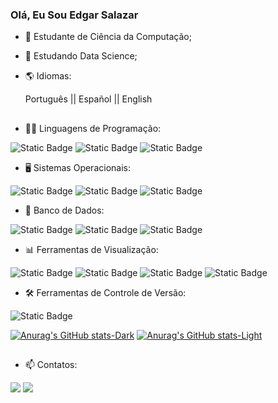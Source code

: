 ### Olá, Eu Sou Edgar Salazar


- 🔭 Estudante de Ciência da Computação;
- 📖 Estudando Data Science;
- 🌎 Idiomas:
  
    Português || 
    Español || 
    English

##
- 👨‍💻 Linguagens de Programação:

![Static Badge](https://img.shields.io/badge/java-%23DD0700?style=for-the-badge&logo=java&logoColor=white)
![Static Badge](https://img.shields.io/badge/python-%233776AB?style=for-the-badge&logo=python&logoColor=white)
![Static Badge](https://img.shields.io/badge/r-%233776AB?style=for-the-badge&logo=r&logoColor=white)

- 🖥️ Sistemas Operacionais:

![Static Badge](https://img.shields.io/badge/windows-%230078D4?style=for-the-badge&logo=windows&logoColor=white)
![Static Badge](https://img.shields.io/badge/ubuntu-%23E95420?style=for-the-badge&logo=ubuntu&logoColor=white)
![Static Badge](https://img.shields.io/badge/archlinux-%230078D4?style=for-the-badge&logo=archlinux&logoColor=white)

- 💾 Banco de Dados:

![Static Badge](https://img.shields.io/badge/postgresql-%234169E1?style=for-the-badge&logo=postgresql&logoColor=white)
![Static Badge](https://img.shields.io/badge/mysql-%234479A1?style=for-the-badge&logo=mysql&logoColor=white)
![Static Badge](https://img.shields.io/badge/mongodb-%2347A248?style=for-the-badge&logo=mongodb&logoColor=white)

- 📊 Ferramentas de Visualização:

![Static Badge](https://img.shields.io/badge/powerbi-%23F2C811?style=for-the-badge&logo=powerbi&logoColor=black)
![Static Badge](https://img.shields.io/badge/dash-%230095D5?style=for-the-badge&logo=plotly&logoColor=white)
![Static Badge](https://img.shields.io/badge/matplotlib-%233976AB?style=for-the-badge&logo=matplotlib&logoColor=white)
![Static Badge](https://img.shields.io/badge/seaborn-%23007C91?style=for-the-badge&logoColor=white)

- 🛠️ Ferramentas de Controle de Versão:

![Static Badge](https://img.shields.io/badge/git-%23F05032?style=for-the-badge&logo=git&logoColor=white)


[![Anurag's GitHub stats-Dark](https://github-readme-stats.vercel.app/api?username=Edgarmls1&show_icons=true&theme=dark#gh-dark-mode-only)](https://github.com/anuraghazra/github-readme-stats#gh-dark-mode-only)
[![Anurag's GitHub stats-Light](https://github-readme-stats.vercel.app/api?username=Edgarmls1&show_icons=true&theme=default#gh-light-mode-only)](https://github.com/anuraghazra/github-readme-stats#gh-light-mode-only)

##
 
- 📫 Contatos:
<div> 
  <a href = "mailto:edgar1macedosalazar@gmail.com"><img src="https://img.shields.io/badge/-Gmail-%23333?style=for-the-badge&logo=gmail&logoColor=white" target="_blank"></a>
  <a href="https://www.linkedin.com/in/edgar-salazar-a4388115b" target="_blank"><img src="https://img.shields.io/badge/-LinkedIn-%230077B5?style=for-the-badge&logo=linkedin&logoColor=white" target="_blank"></a> 
  
</div>
